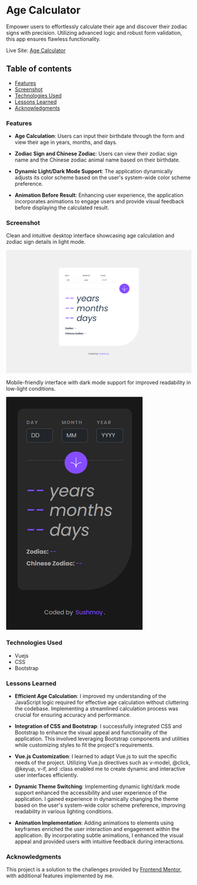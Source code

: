 # Age Calculator

Empower users to effortlessly calculate their age and discover their zodiac signs with precision. Utilizing advanced logic and robust form validation, this app ensures flawless functionality.

Live Site: [Age Calculator](https://sushcod3.github.io/age-calculator/)

## Table of contents

- [Features](#features)
- [Screenshot](#screenshot)
- [Technologies Used](#technologies-used)
- [Lessons Learned](#lessons-learned)
- [Acknowledgments](#acknowledgments)

### Features

- **Age Calculation**: Users can input their birthdate through the form and view their age in years, months, and days.

- **Zodiac Sign and Chinese Zodiac**: Users can view their zodiac sign name and the Chinese zodiac animal name based on their birthdate.

- **Dynamic Light/Dark Mode Support**: The application dynamically adjusts its color scheme based on the user's system-wide color scheme preference.

- **Animation Before Result**: Enhancing user experience, the application incorporates animations to engage users and provide visual feedback before displaying the calculated result.

### Screenshot

Clean and intuitive desktop interface showcasing age calculation and zodiac sign details in light mode.

![Desktop Screenshot](./src/assets/screenshots/screenshot-desktop.png)

Mobile-friendly interface with dark mode support for improved readability in low-light conditions.

![Mobile Screenshot](./src/assets/screenshots/screenshot-mobile-dark.png)

### Technologies Used

- Vuejs
- CSS
- Bootstrap

### Lessons Learned

- **Efficient Age Calculation**: I improved my understanding of the JavaScript logic required for effective age calculation without cluttering the codebase. Implementing a streamlined calculation process was crucial for ensuring accuracy and performance.

- **Integration of CSS and Bootstrap**: I successfully integrated CSS and Bootstrap to enhance the visual appeal and functionality of the application. This involved leveraging Bootstrap components and utilities while customizing styles to fit the project's requirements.

- **Vue.js Customization**: I learned to adapt Vue.js to suit the specific needs of the project. Utilizing Vue.js directives such as v-model, @click, @keyup, v-if, and :class enabled me to create dynamic and interactive user interfaces efficiently.

- **Dynamic Theme Switching**: Implementing dynamic light/dark mode support enhanced the accessibility and user experience of the application. I gained experience in dynamically changing the theme based on the user's system-wide color scheme preference, improving readability in various lighting conditions.

- **Animation Implementation**: Adding animations to elements using keyframes enriched the user interaction and engagement within the application. By incorporating subtle animations, I enhanced the visual appeal and provided users with intuitive feedback during interactions.

### Acknowledgments

This project is a solution to the challenges provided by [Frontend Mentor](https://www.frontendmentor.io/solutions/efficient-age-calculation-with-javascript-and-vuejs-validation-L9dCXc8B0f), with additional features implemented by me. 
